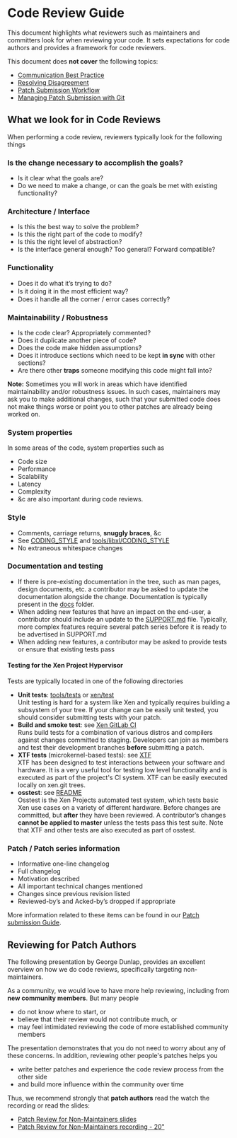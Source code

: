 # Code Review Guide

This document highlights what reviewers such as maintainers and committers look
for when reviewing your code. It sets expectations for code authors and provides
a framework for code reviewers.

This document does **not cover** the following topics:
* [Communication Best Practice](communication-practice.md)
* [Resolving Disagreement](resolving-disagreement.md)
* [Patch Submission Workflow](https://wiki.xenproject.org/wiki/Submitting_Xen_Project_Patches)
* [Managing Patch Submission with Git](https://wiki.xenproject.org/wiki/Managing_Xen_Patches_with_Git)

## What we look for in Code Reviews
When performing a code review, reviewers typically look for the following things

### Is the change necessary to accomplish the goals?
* Is it clear what the goals are?
* Do we need to make a change, or can the goals be met with existing
  functionality?

### Architecture / Interface
* Is this the best way to solve the problem?
* Is this the right part of the code to modify?
* Is this the right level of abstraction?
* Is the interface general enough? Too general? Forward compatible?

### Functionality
* Does it do what it’s trying to do?
* Is it doing it in the most efﬁcient way?
* Does it handle all the corner / error cases correctly?

### Maintainability / Robustness
* Is the code clear? Appropriately commented?
* Does it duplicate another piece of code?
* Does the code make hidden assumptions?
* Does it introduce sections which need to be kept **in sync** with other sections?
* Are there other **traps** someone modifying this code might fall into?

**Note:** Sometimes you will work in areas which have identified maintainability
and/or robustness issues. In such cases, maintainers may ask you to make additional
changes, such that your submitted code does not make things worse or point you
to other patches are already being worked on.

### System properties
In some areas of the code, system properties such as
* Code size
* Performance
* Scalability
* Latency
* Complexity
* &c
are also important during code reviews.

### Style
* Comments, carriage returns, **snuggly braces**, &c
* See [CODING_STYLE](https://xenbits.xenproject.org/gitweb/?p=xen.git;a=blob;f=CODING_STYLE)
  and [tools/libxl/CODING_STYLE](https://xenbits.xenproject.org/gitweb/?p=xen.git;a=blob;f=tools/libxl/CODING_STYLE)
* No extraneous whitespace changes

### Documentation and testing
* If there is pre-existing documentation in the tree, such as man pages, design
  documents, etc. a contributor may be asked to update the documentation alongside
  the change. Documentation is typically present in the
  [docs](https://xenbits.xen.org/gitweb/?p=xen.git;a=tree;f=docs) folder.
* When adding new features that have an impact on the end-user,
  a contributor should include an update to the
  [SUPPORT.md](https://xenbits.xen.org/gitweb/?p=xen.git;a=tree;f=docs) file.
  Typically, more complex features require several patch series before it is ready to be
  advertised in SUPPORT.md
* When adding new features, a contributor may be asked to provide tests or
  ensure that existing tests pass

#### Testing for the Xen Project Hypervisor
Tests are typically located in one of the following directories
* **Unit tests**: [tools/tests](https://xenbits.xenproject.org/gitweb/?p=xen.git;a=tree;f=tools/tests)
or [xen/test](https://xenbits.xenproject.org/gitweb/?p=xen.git;a=tree;f=xen/test)<br>
  Unit testing is hard for a system like Xen and typically requires building a subsystem of
  your tree. If your change can be easily unit tested, you should consider submitting tests
  with your patch.
* **Build and smoke test**: see [Xen GitLab CI](https://gitlab.com/xen-project/xen/pipelines)<br>
  Runs build tests for a combination of various distros and compilers against changes
  committed to staging. Developers can join as members and test their development
  branches **before** submitting a patch.
* **XTF tests** (microkernel-based tests): see [XTF](https://xenbits.xenproject.org/docs/xtf/)<br>
  XTF has been designed to test interactions between your software and hardware.
  It is a very useful tool for testing low level functionality and is executed as part of the
  project's CI system. XTF can be easily executed locally on xen.git trees.
* **osstest**: see [README](https://xenbits.xenproject.org/gitweb/?p=osstest.git;a=blob;f=README)<br>
  Osstest is the Xen Projects automated test system, which tests basic Xen use cases on
  a variety of different hardware. Before changes are committed, but **after** they have
  been reviewed. A contributor’s changes **cannot be applied to master** unless the
  tests pass this test suite. Note that XTF and other tests are also executed as part of
  osstest.

### Patch / Patch series information
* Informative one-line changelog
* Full changelog
* Motivation described
* All important technical changes mentioned
* Changes since previous revision listed
* Reviewed-by’s and Acked-by’s dropped if appropriate

More information related to these items can be found in our
[Patch submission Guide](https://wiki.xenproject.org/wiki/Submitting_Xen_Project_Patches).

## Reviewing for Patch Authors

The following presentation by George Dunlap, provides an excellent overview on how
we do code reviews, specifically targeting non-maintainers.

As a community, we would love to have more help reviewing, including from **new
community members**. But many people
* do not know where to start, or
* believe that their review would not contribute much, or
* may feel intimidated reviewing the code of more established community members

The presentation demonstrates that you do not need to worry about any of these
concerns. In addition, reviewing other people's patches helps you
* write better patches and experience the code review process from the other side
* and build more influence within the community over time

Thus, we recommend strongly that **patch authors** read the watch the recording or
read the slides:
* [Patch Review for Non-Maintainers slides](https://www.slideshare.net/xen_com_mgr/xpdds19-keynote-patch-review-for-nonmaintainers-george-dunlap-citrix-systems-uk-ltd)
* [Patch Review for Non-Maintainers recording - 20"](https://www.youtube.com/watch?v=ehZvBmrLRwg)
